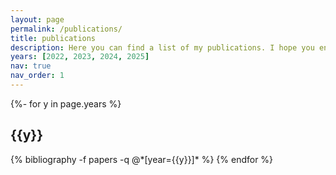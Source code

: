 ```yaml
---
layout: page
permalink: /publications/
title: publications
description: Here you can find a list of my publications. I hope you enjoy it.
years: [2022, 2023, 2024, 2025]
nav: true
nav_order: 1
---
```

<!-- _pages/publications.md -->
<div class="publications">

{%- for y in page.years %}
  <h2 class="year">{{y}}</h2>
  {% bibliography -f papers -q @*[year={{y}}]* %}
{% endfor %}

</div>

